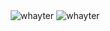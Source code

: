 <div align="center">

  <img src="https://github-readme-stats.vercel.app/api?username=whayter&show_icons=true&count_private=true&theme=algolia" alt="whayter" />

  <img src="https://github-readme-stats.vercel.app/api/top-langs/?username=whayter&theme=algolia" alt="whayter" />
  
</div>